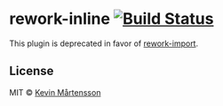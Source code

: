 # rework-inline [![Build Status](https://travis-ci.org/kevva/rework-inline.svg?branch=master)](https://travis-ci.org/kevva/rework-inline)

This plugin is deprecated in favor of [rework-import](https://github.com/reworkcss/rework-import).

## License

MIT © [Kevin Mårtensson](http://kevinmartensson.com)
